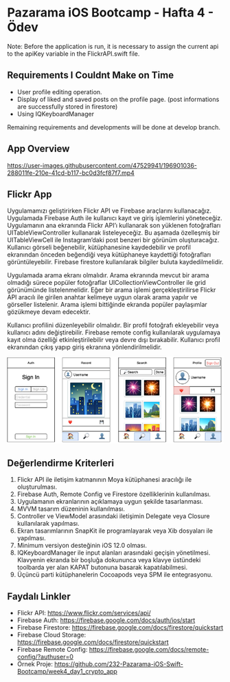 # Pazarama iOS Bootcamp - Hafta 4 - Ödev

Note: Before the application is run, it is necessary to assign the current api to the apiKey variable in the FlickrAPI.swift file.

## Requirements I Couldnt Make on Time

- User profile editing operation.
- Display of liked and saved posts on the profile page. (post informations are successfully stored in firestore)
- Using IQKeyboardManager

Remaining requirements and developments will be done at develop branch.

## App Overview

https://user-images.githubusercontent.com/47529941/196901036-288011fe-210e-41cd-b117-bc0d3fcf87f7.mp4

## Flickr App

Uygulamamızı geliştirirken Flickr API ve Firebase araçlarını kullanacağız. Uygulamada Firebase Auth ile kullanıcı kayıt ve giriş işlemlerini yöneteceğiz. Uygulamanın ana ekranında Flickr API’ı kullanarak son yüklenen fotoğrafları UITableViewController kullanarak listeleyeceğiz. Bu aşamada özelleşmiş bir UITableViewCell ile Instagram’daki post benzeri bir görünüm oluşturacağız. Kullanıcı görseli beğenebilir, kütüphanesine kaydedebilir ve profil ekranından önceden beğendiği veya kütüphaneye kaydettiği fotoğrafları görüntüleyebilir. Firebase firestore kullanılarak bilgiler buluta kaydedilmelidir.

Uygulamada arama ekranı olmalıdır. Arama ekranında mevcut bir arama olmadığı sürece popüler fotoğraflar UICollectionViewController ile grid görünümünde listelenmelidir. Eğer bir arama işlemi gerçekleştirilirse Flickr API aracılı ile girilen anahtar kelimeye uygun olarak arama yapılır ve görseller listelenir. Arama işlemi bittiğinde ekranda popüler paylaşımlar gözükmeye devam edecektir. 

Kullanıcı profilini düzenleyebilir olmalıdır. Bir profil fotoğrafı ekleyebilir veya kullanıcı adını değiştirebilir. Firebase remote config kullanılarak uygulamaya kayıt olma özelliği etkinleştirilebilir veya devre dışı bırakabilir. Kullanıcı profil ekranından çıkış yapıp giriş ekranına yönlendirilmelidir.

![img](flickr-app.png)

## Değerlendirme Kriterleri

1. Flickr API ile iletişim katmanının Moya kütüphanesi aracılığı ile oluşturulması.
2. Firebase Auth, Remote Config ve Firestore özelliklerinin kullanılması.
3. Uygulamanın ekranlarının açıklamaya uygun şekilde tasarlanması.
4. MVVM tasarım düzeninin kullanılması.
5. Controller ve ViewModel arasındaki iletişimin Delegate veya Closure kullanılarak yapılması.
6. Ekran tasarımlarının SnapKit ile programlayarak veya Xib dosyaları ile yapılması.
7. Minimum versiyon desteğinin iOS 12.0 olması.
8. IQKeyboardManager ile input alanları arasındaki geçişin yönetilmesi. Klavyenin ekranda bir boşluğa dokununca veya klavye üstündeki toolbarda yer alan KAPAT butonuna basarak kapatılabilmesi.
9. Üçüncü parti kütüphanelerin Cocoapods veya SPM ile entegrasyonu.

## Faydalı Linkler

- Flickr API: https://www.flickr.com/services/api/
- Firebase Auth: https://firebase.google.com/docs/auth/ios/start
- Firebase Firestore: https://firebase.google.com/docs/firestore/quickstart
- Firebase Cloud Storage: https://firebase.google.com/docs/firestore/quickstart
- Firebase Remote Config: https://firebase.google.com/docs/remote-config/?authuser=0
- Örnek Proje:  https://github.com/232-Pazarama-iOS-Swift-Bootcamp/week4_day1_crypto_app
